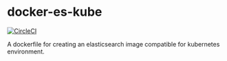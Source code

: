 # docker-es-kube
[![CircleCI](https://circleci.com/gh/vayuadm/docker-es-kube.svg?style=svg)](https://circleci.com/gh/vayuadm/docker-es-kube)

A dockerfile for creating an elasticsearch image compatible for kubernetes environment.
